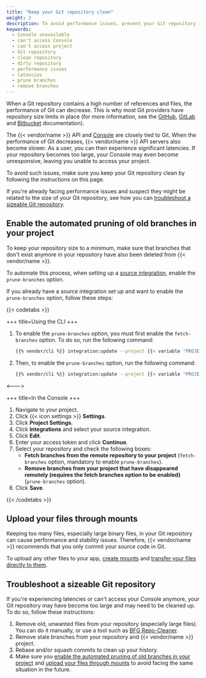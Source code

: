 ```yaml
---
title: "Keep your Git repository clean"
weight: 3
description: To avoid performance issues, prevent your Git repository from becoming too large.
keywords:
  - Console unavailable
  - can't access Console
  - can't access project
  - Git repository
  - clean repository
  - dirty repository
  - performance issues
  - latencies
  - prune branches
  - remove branches
---
```


When a Git repository contains a high number of references and files, the performance of Git can decrease.
This is why most Git providers have repository size limits in place (for more information, see the [GitHub](https://docs.github.com/en/repositories/working-with-files/managing-large-files/about-large-files-on-github), [GitLab](https://docs.gitlab.com/ee/user/gitlab_com/index.html#account-and-limit-settings)
and [Bitbucket](https://support.atlassian.com/bitbucket-cloud/docs/reduce-repository-size/) documentation).

The {{< vendor/name >}} API and [Console](/administration/web/_index.md) are closely tied to Git.
When the performance of Git decreases, {{< vendor/name >}} API servers also become slower.
As a user, you can then experience significant latencies.
If your repository becomes too large, your Console may even become unresponsive,
leaving you unable to access your project.

To avoid such issues, make sure you keep your Git repository clean by following the instructions on this page.

If you're already facing performance issues and suspect they might be related to the size of your Git repository,
see how you can [troubleshoot a sizeable Git repository](#troubleshoot-a-sizeable-git-repository).

## Enable the automated pruning of old branches in your project

To keep your repository size to a minimum,
make sure that branches that don't exist anymore in your repository have also been deleted from {{< vendor/name >}}.

To automate this process, when setting up a [source integration](/integrations/_index.md),
enable the `prune-branches` option.

If you already have a source integration set up and want to enable the `prune-branches` option,
follow these steps:

{{< codetabs >}}

+++
title=Using the CLI
+++

1. To enable the `prune-branches` option, you must first enable the `fetch-branches` option.
   To do so, run the following command: 

   ```bash
   {{% vendor/cli %}} integration:update --project {{< variable "PROJECT_ID" >}} {{< variable "SOURCE_INTEGRATION_ID" >}} --fetch-branches true
   ```

2. Then, to enable the `prune-branches` option, run the following command:

   ```bash
   {{% vendor/cli %}} integration:update --project {{< variable "PROJECT_ID" >}} {{< variable "SOURCE_INTEGRATION_ID" >}} --prune-branches true
   ```
<--->

+++
title=In the Console
+++

1. Navigate to your project.
2. Click {{< icon settings >}} **Settings**.
3. Click **Project Settings**.
4. Click **Integrations** and select your source integration.
5. Click **Edit**.
6. Enter your access token and click **Continue**.
7. Select your repository and check the following boxes:
   - **Fetch branches from the remote repository to your project** (`fetch-branches` option, mandatory to enable `prune-branches`).
   - **Remove branches from your project that have disappeared remotely (requires the fetch branches option to be enabled)** (`prune-branches` option).
8. Click **Save**.

{{< /codetabs >}}


## Upload your files through mounts

Keeping too many files, especially large binary files, in your Git repository can cause performance and stability issues.
Therefore, {{< vendor/name >}} recommends that you only commit your source code in Git.

To upload any other files to your app, [create mounts](https://docs.platform.sh/create-apps/app-reference.html#mounts)
and [transfer your files directly to them](https://docs.platform.sh/development/file-transfer.html#transfer-a-file-to-a-mount).

## Troubleshoot a sizeable Git repository

If you're experiencing latencies or can't access your Console anymore,
your Git repository may have become too large and may need to be cleaned up. 
To do so, follow these instructions:

1. Remove old, unwanted files from your repository (especially large files).
   You can do it manually, or use a tool such as [BFG Repo-Cleaner](https://rtyley.github.io/bfg-repo-cleaner/).
2. Remove stale branches from your repository and {{< vendor/name >}} project.
3. Rebase and/or squash commits to clean up your history.
4. Make sure you [enable the automated pruning of old branches in your project](#enable-the-automated-pruning-of-old-branches-in-your-project)
   and [upload your files through mounts](#upload-your-files-through-mounts) to avoid facing the same situation in the future.